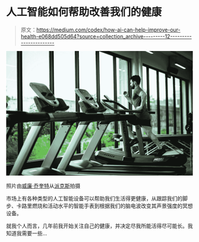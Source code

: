 # 人工智能如何帮助改善我们的健康

> 原文：<https://medium.com/codex/how-ai-can-help-improve-our-health-e068dd505d64?source=collection_archive---------12----------------------->

![](img/557b2c607b287b2398064f4ba5ad277d.png)

照片由[威廉·乔奎特](https://www.pexels.com/@willpicturethis?utm_content=attributionCopyText&utm_medium=referral&utm_source=pexels)从[派克斯](https://www.pexels.com/photo/an-on-treadmill-1954524/?utm_content=attributionCopyText&utm_medium=referral&utm_source=pexels)拍摄

市场上有各种类型的人工智能设备可以帮助我们生活得更健康，从跟踪我们的脚步、卡路里燃烧和活动水平的智能手表到根据我们的脑电波改变其声景强度的冥想设备。

就我个人而言，几年前我开始关注自己的健康，并决定尽我所能活得尽可能长。我知道我需要一些…